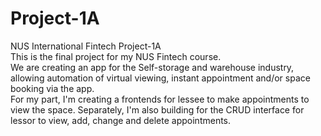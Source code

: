 # Project-1A
NUS International Fintech Project-1A <br>
This is the final project for my NUS Fintech course. <br>
We are creating an app for the Self-storage and warehouse industry, allowing automation of virtual viewing, instant appointment and/or space booking via the app. <br>
For my part, I'm creating a frontends for lessee to make appointments to view the space. Separately, I'm also building for the CRUD interface for lessor to view, add, change and delete appointments.<br>
